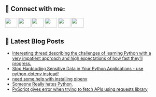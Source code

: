 ## 🔎 Connect with me:
[<img height="32" width="40" src="https://cdn.jsdelivr.net/npm/simple-icons@v5/icons/telegram.svg" />](https://t.me/bullbesh)
[<img height="32" width="40" src="https://cdn.jsdelivr.net/npm/simple-icons@v5/icons/vk.svg" />](https://vk.com/bullbesh)
[<img height="32" width="40" src="https://cdn.jsdelivr.net/npm/simple-icons@v5/icons/twitter.svg" />](https://twitter.com/bullbesh1)
[<img height="32" width="40" src="https://cdn.jsdelivr.net/npm/simple-icons@v5/icons/instagram.svg" />](https://www.instagram.com/bullbesh)
[<img height="32" width="40" src="https://cdn.jsdelivr.net/npm/simple-icons@v5/icons/reddit.svg" />](https://www.reddit.com/user/bullbesh)
[<img height="32" width="40" src="https://cdn.jsdelivr.net/npm/simple-icons@v5/icons/youtube.svg" />](https://www.youtube.com/channel/UCtfjRs6uzgq5mfm8S06WTcg)

## 📕 Latest Blog Posts
<!-- BLOG-POST-LIST:START -->
- [Interesting thread describing the challenges of learning Python with a very impatient approach and high expectations of how fast they’ll progress.](https://www.reddit.com/r/Python/comments/uky8sk/interesting_thread_describing_the_challenges_of/)
- [Stop Hardcoding Sensitive Data in Your Python Applications - use python-dotenv instead!](https://www.reddit.com/r/Python/comments/uky3lg/stop_hardcoding_sensitive_data_in_your_python/)
- [need some help with installing pipenv](https://www.reddit.com/r/Python/comments/uky2et/need_some_help_with_installing_pipenv/)
- [Someone Really hates Python.](https://www.reddit.com/r/Python/comments/ukxlju/someone_really_hates_python/)
- [PyScript gives error when trying to fetch APIs using requests library](https://www.reddit.com/r/Python/comments/ukx4ac/pyscript_gives_error_when_trying_to_fetch_apis/)
<!-- BLOG-POST-LIST:END -->
